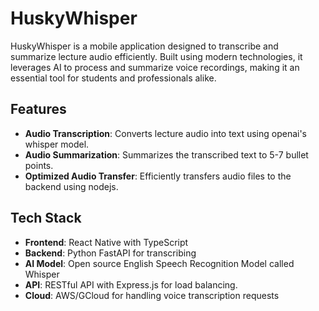 # HuskyWhisper

HuskyWhisper is a mobile application designed to transcribe and summarize lecture audio efficiently. Built using modern technologies, it leverages AI to process and summarize voice recordings, making it an essential tool for students and professionals alike.

## Features

- **Audio Transcription**: Converts lecture audio into text using openai's whisper model.
- **Audio Summarization**: Summarizes the transcribed text to 5-7 bullet points.
- **Optimized Audio Transfer**: Efficiently transfers audio files to the backend using nodejs.

## Tech Stack

- **Frontend**: React Native with TypeScript
- **Backend**: Python FastAPI for transcribing
- **AI Model**: Open source English Speech Recognition Model called Whisper
- **API**: RESTful API with Express.js for load balancing.
- **Cloud**: AWS/GCloud for handling voice transcription requests
